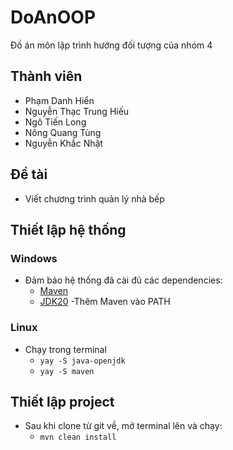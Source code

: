 # DoAnOOP
  Đồ án môn lập trình hướng đối tượng của nhóm 4

## Thành viên
  - Phạm Danh Hiển
  - Nguyễn Thạc Trung Hiếu
  - Ngô Tiến Long
  - Nông Quang Tùng
  - Nguyễn Khắc Nhật
## Đề tài
  - Viết chương trình quản lý nhà bếp
## Thiết lập hệ thống
### Windows
  - Đảm bảo hệ thống đã cài đủ các dependencies:
    - [Maven](https://maven.apache.org/download.cgi)
    - [JDK20](https://www.oracle.com/java/technologies/java-se-glance.html)
  -Thêm Maven vào PATH

### Linux
  - Chạy trong terminal
    - ```yay -S java-openjdk```
    - ```yay -S maven```
## Thiết lập project
  - Sau khi clone từ git về, mở terminal lên và chạy: 
    - ```mvn clean install```